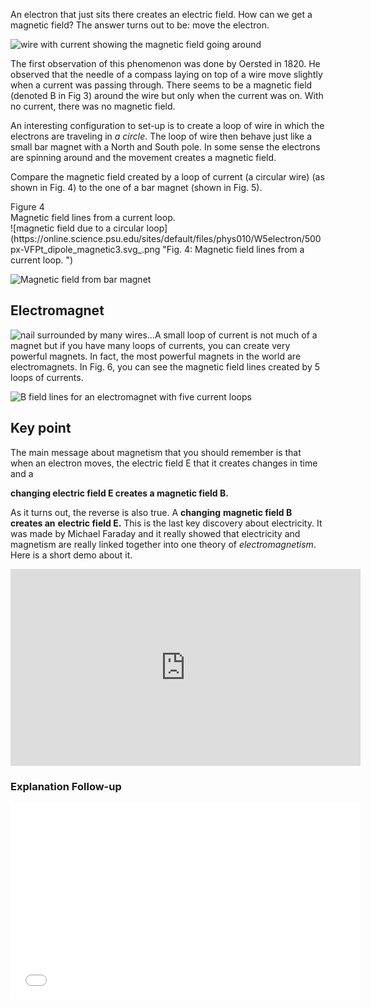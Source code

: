 An electron that just sits there creates an electric field. How can we get a magnetic field? The answer turns out to be: move the electron.

![wire with current showing the magnetic field going around](https://online.science.psu.edu/sites/default/files/phys010/W5electron/Electromagnetism.svg_.png "Fig 3. A current (moving electrons) going thru a wire creates a magnetic field (B) around it.")

The first observation of this phenomenon was done by Oersted in 1820. He observed that the needle of a compass laying on top of a wire move slightly when a current was passing through. There seems to be a magnetic field (denoted B in Fig 3) around the wire but only when the current was on. With no current, there was no magnetic field.

An interesting configuration to set-up is to create a loop of wire in which the electrons are traveling in _a circle_. The loop of wire then behave just like a small bar magnet with a North and South pole. In some sense the electrons are spinning around and the movement creates a magnetic field.

Compare the magnetic field created by a loop of current (a circular wire) (as shown in Fig. 4) to the one of a bar magnet (shown in Fig. 5).

<div class="figurelabel"><div class="figurelabel__title">Figure 4</div><div class="figurelabel__desc">Magnetic field lines from a current loop.</div></div>![magnetic field due to a circular loop](https://online.science.psu.edu/sites/default/files/phys010/W5electron/500px-VFPt_dipole_magnetic3.svg_.png "Fig. 4: Magnetic field lines from a current loop. ")

![Magnetic field from bar magnet](https://online.science.psu.edu/sites/default/files/phys010/W5electron/500px-VFPt_cylindrical_magnet_thumb.svg_.png "Fig 5. Magnetic field lines from a bar magnet")

Electromagnet
-------------

![nail surrounded by many wires...](https://online.science.psu.edu/sites/default/files/phys010/W5electron/nailmagnet.png "Loops of wire with electrons spinning can be used to create a magnet. ")A small loop of current is not much of a magnet but if you have many loops of currents, you can create very powerful magnets. In fact, the most powerful magnets in the world are electromagnets. In Fig. 6, you can see the magnetic field lines created by 5 loops of currents.

![B field lines for an electromagnet with five current loops](https://online.science.psu.edu/sites/default/files/phys010/W5electron/fivecurrentloop.png "Fig 6. Magnetic field of 5 coils of wire. This is a side view. The x symbol means the electric current goes into the page while the dot on the other side, that the electric current is coming out of the page. ")

Key point
---------

The main message about magnetism that you should remember is that when an electron moves, the electric field E that it creates changes in time and a

**changing electric field E creates a magnetic field B.**

As it turns out, the reverse is also true. A **changing** **magnetic field B** **creates an** **electric field E.** This is the last key discovery about electricity. It was made by Michael Faraday and it really showed that electricity and magnetism are really linked together into one theory of _electromagnetism_. Here is a short demo about it.

<iframe allowfullscreen="" frameborder="0" height="315" scrolling="no" src="https://www.youtube.com/embed/QQRn00ho_4s?rel=0" width="560"></iframe>

### Explanation Follow-up

<iframe allowfullscreen="" frameborder="0" height="315" src="//www.youtube.com/embed/xcMTaL2GDTc?rel=0" width="560"></iframe>